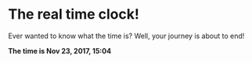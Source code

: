 # The real time clock!

Ever wanted to know what the time is? Well, your journey is about to end!

**The time is Nov 23, 2017, 15:04**